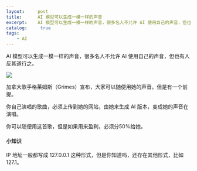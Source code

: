 ```yaml
---
layout:     post
title:      AI 模型可以生成一模一样的声音
excerpt:    AI 模型可以生成一模一样的声音，很多名人不允许 AI 使用自己的声音，但也有人反其道行之。
catalog: 	 true
tags:
    - AI
---
```

AI 模型可以生成一模一样的声音，很多名人不允许 AI 使用自己的声音，但也有人反其道行之。

![](https://pic.imgdb.cn/item/66bdf67cd9c307b7e98ed07a.webp)

加拿大歌手格莱姆斯（Grimes）宣布，大家可以随便用她的声音，但是有一个前提。

你自己演唱的歌曲，必须上传到她的网站，由她来生成 AI 版本，变成她的声音在演唱。

你可以随便用这首歌，但是如果用来盈利，必须分50%给她。

#### 小知识

IP 地址一般都写成 127.0.0.1 这种形式，但是你知道吗，还存在其他形式，比如 127.1。

